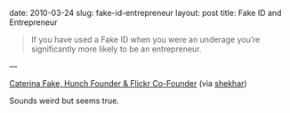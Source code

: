date: 2010-03-24
slug: fake-id-entrepreneur
layout: post
title: Fake ID and Entrepreneur


<blockquote>If you have used a Fake ID when you were an underage you’re significantly more likely to be an entrepreneur.</blockquote>&#8212;<p><a href="http://techcrunch.com/2010/03/23/a-conversation-with-hunch-cofounder-caterina-fake/" target="_blank">Caterina Fake, Hunch Founder &amp; Flickr Co-Founder</a> (via <a href="http://sh3khar.com/" target="_blank">shekhar</a>)</p>

<p>Sounds weird but seems true.</p>
